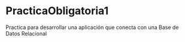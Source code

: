 # PracticaObligatoria1
Practica para desarrollar una aplicación que conecta con una Base de Datos Relacional

